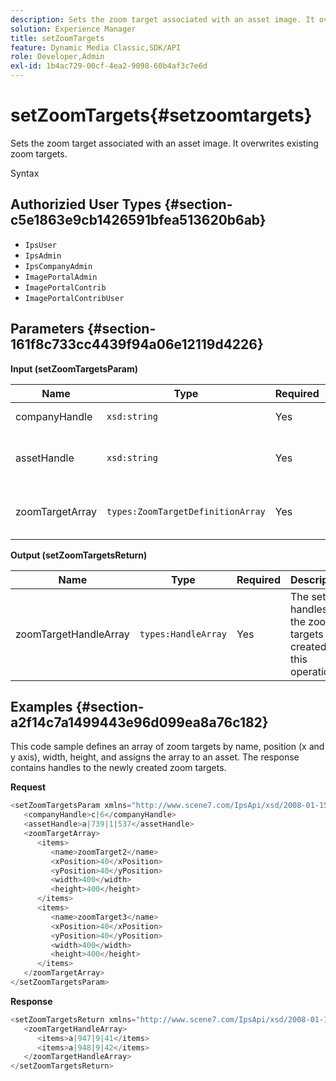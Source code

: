 ```yaml
---
description: Sets the zoom target associated with an asset image. It overwrites existing zoom targets.
solution: Experience Manager
title: setZoomTargets
feature: Dynamic Media Classic,SDK/API
role: Developer,Admin
exl-id: 1b4ac729-00cf-4ea2-9098-60b4af3c7e6d
---
```

# setZoomTargets{#setzoomtargets}

Sets the zoom target associated with an asset image. It overwrites existing zoom targets.

 Syntax 

## Authorizied User Types {#section-c5e1863e9cb1426591bfea513620b6ab}

* `IpsUser` 
* `IpsAdmin` 
* `IpsCompanyAdmin` 
* `ImagePortalAdmin` 
* `ImagePortalContrib` 
* `ImagePortalContribUser`

## Parameters {#section-161f8c733cc4439f94a06e12119d4226}

**Input (setZoomTargetsParam)** 

|  Name  | Type  | Required  | Description  |
|---|---|---|---|
|  companyHandle  | `xsd:string`  | Yes  | Company handle.  |
|  assetHandle  | `xsd:string`  | Yes  | Asset with the zoom target you want to set.  |
|  zoomTargetArray  | `types:ZoomTargetDefinitionArray`  | Yes  | Array of zoom target definitions.  |

**Output (setZoomTargetsReturn)** 

|  Name  | Type  | Required  | Description  |
|---|---|---|---|
|  zoomTargetHandleArray  | `types:HandleArray`  | Yes  | The set of handles to the zoom targets created by this operation.  |

## Examples {#section-a2f14c7a1499443e96d099ea8a76c182}

This code sample defines an array of zoom targets by name, position (x and y axis), width, height, and assigns the array to an asset. The response contains handles to the newly created zoom targets.

**Request** 

```java
<setZoomTargetsParam xmlns="http://www.scene7.com/IpsApi/xsd/2008-01-15">
   <companyHandle>c|6</companyHandle>
   <assetHandle>a|739|1|537</assetHandle>
   <zoomTargetArray>
      <items>
         <name>zoomTarget2</name>
         <xPosition>40</xPosition>
         <yPosition>40</yPosition>
         <width>400</width>
         <height>400</height>
      </items>
      <items>
         <name>zoomTarget3</name>
         <xPosition>40</xPosition>
         <yPosition>40</yPosition>
         <width>400</width>
         <height>400</height>
      </items>
   </zoomTargetArray>
</setZoomTargetsParam>
```

**Response** 

```java
<setZoomTargetsReturn xmlns="http://www.scene7.com/IpsApi/xsd/2008-01-15">
   <zoomTargetHandleArray>
      <items>a|947|9|41</items>
      <items>a|948|9|42</items>
   </zoomTargetHandleArray>
</setZoomTargetsReturn>
```
